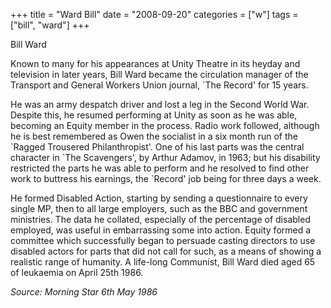 +++
title = "Ward Bill"
date = "2008-09-20"
categories = ["w"]
tags = ["bill", "ward"]
+++

Bill Ward

Known to many for his appearances at Unity Theatre in its heyday and television in later years, Bill Ward became the circulation manager of the Transport and General Workers Union journal, \`The Record' for 15 years.

He was an army despatch driver and lost a leg in the Second World War. Despite this, he resumed performing at Unity as soon as he was able, becoming an Equity member in the process. Radio work followed, although he is best remembered as Owen the socialist in a six month run of the \`Ragged Trousered Philanthropist'. One of his last parts was the central character in \`The Scavengers', by Arthur Adamov, in 1963; but his disability restricted the parts he was able to perform and he resolved to find other work to buttress his earnings, the \`Record' job being for three days a week.

He formed Disabled Action, starting by sending a questionnaire to every single MP, then to all large employers, such as the BBC and government ministries. The data he collated, especially of the percentage of disabled employed, was useful in embarrassing some into action. Equity formed a committee which successfully began to persuade casting directors to use disabled actors for parts that did not call for such, as a means of showing a realistic range of humanity. A life-long Communist, Bill Ward died aged 65 of leukaemia on April 25th 1986.

_Source: Morning Star 6th May 1986_
